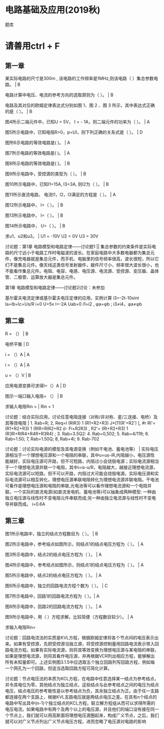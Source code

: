 # 电路基础及应用(2019秋)
题库
# 请善用ctrl + F

## 第一章

某实际电路的尺寸是300m , 该电路的工作频率是1MHz,则该电路（   ）集总参数电路。 |  B 

电路计算中电压、电流的参考方向的选取原则为（   ）。  | B 

电路及其对应的欧姆定律表达式分别如图 1、图 2 、图 3 所示，其中表达式正确的是（  ）。 | B 

图4所示二端元件中，已知U = 5V， I = - 1A，则二端元件的功率为（  ）。 | A 

图5所示电路中，已知电阻R>0，p=UI，则下列正确的关系式是（  ）。 | D

图所6示电路的等效电路是(        )。 | A 

图7所示电路的等效电路是(        )。 | A 

图8所示电路的等效电路是(        )。 | B

图9所示电路中，受控源的类型为（  ）。 | B

图10所示电路中，已知I1=15A, I3=3A, 则I2为（  ）。 | B 

图11所示直流电路， 电流I1，I2，I3满足的方程是（ ）。 | A 

图12所示电路中， I=（      ）。 | B 

图13所示电路中， I=（      ）。 | B

图14所示电路中， U=（      ）。 | B

求u1、u2和u3。 | U1 = -10V U2 = 0V U3 = 30V

讨论题：第1章 电路模型和电路定律——讨论题1  || 集总参数的约束条件是实际电路的尺寸远小于电路工作时电磁波的波长。在家庭电路中大多数电器都为集总元件，像充电器就是集总元件，而手机、电脑里的信号频率很高，波长很短，所以它们不是集总元件。像天线这类信号发射器件，器件尺寸小，频率很大波长很小，也不能看作集总元件。电阻、电容、电感、电压源、电流源、受控源、变压器、晶体管、二极管、运算放大器是集总元件。

第1章 电路模型和电路定律——讨论题2讨论：未参加

基尔霍夫电流定律或基尔霍夫电压定律的应用，实例计算 i3=-2t-10sint
Ia=Ib=Ic=Us/R
i=0
U=5v I=-2A 
Uab=0 
i1=i2 , φa=φb ; i3≠i4，φa≠φb

## 第二章

R = （） | B

电桥平衡 | D

i = （）A | A

i = （）A | A

u = （）V | B

应用电源变换可求得I=（）A | D

图示一端口输入电阻= （） | B

求输入电阻Rin =  |  Rin = 1

讨论题：结合实际应用，讨论任意电阻连接（对称/非对称、星/三连接、电桥）及其等效电阻 |   1. Rab=R; 2, Req=l (RIR3) 1 (R1+R2+R3) J*[11(R'+R2') ], #r RI'= (R1+R2+R3) 1 (RIR=RIR2+R2 ử- Fi+R2R3) , R2'= (RI+R2+R3) 1 (R3R+RIR4+R4R+R3R4) ; 3. Rab=3.5Q2: 4. Rab=0,502; 5. Rab=4/119; 6. Rab=1.50; 7, Rab=1.50Q; 8, Rab=4l; 9. Rab-702

讨论题：讨论实际电源的模型及其电源变换（例如干电池、蓄电池等） | 实际电压源相当于一个理想电压源和一个电阻的串联，其中u=us-iR,内阻越小，电压源性能越好，实际电压源可开路，但不可短路，内阻过小会烧毁电源；实际电流源相当于一个理想电流源并联一个电阻，其中i=is-u/R，电阻越大，越接近理想电流源，实际电流源可以短路，但不可以开路，内阻过大可能会烧毁电源。实际电压源和实际电流源可以相互转化，理想电压源串联电阻转化为理想电流源并联电阻。干电池可看作是理想电压源和电阻的串联,光电池等可以看作理想电流源和一个电阻并联。一个实际的直流电源(如直流发电机、蓄电池等)可以抽象成两种模型: 一种由独立电压源与线性时不变电阻元件串联而成;另一种由独立电流源与线性时不变电导并联而成。 i=0.6A


## 第三章

图1所示电路中，独立的结点方程数目为（   ）。 | B

图2所示电路中，参考结点如图所示，则结点1的结点电压方程为（   ）。 | A

图3所示电路中，结点2的结点电压方程为（   ）。 | A

图4所示电路中，参考结点如图所示，则结点1的结点电压方程为（   ）。 | A

图5所示电路中，结点2的结点电压方程为（   ）。 | A

图6所示电路中，独立的回路电流方程个数为（   ）。 | C

图7所示电路中，回路1的回路电流方程为（   ）。| A

图8所示电路中，回路2的回路电流方程为（   ）。 | A

图9所示电路中，用（   ）方程求解，比较简便（方程数目较少）。 | A

求输入电阻Rin= 

讨论题：回路电流法的实质是KVL方程，根据欧姆定律将各个节点间的电压表示出来。如果有受控源，先把受控源当独立源，将受控源控制量用回路电流表示带入回路电流方程。如果有实际电流源，则将其等效变换为理想电压源与某电阻的串联，如果是理想电流源，则将其看作电压源，并再根据VCR列出相应方程，能够解出所有未知量即可。上述实例图3.1.5中应选取五个独立回路列写回路方程，例如每一个网孔为一个回路，但适当选取回路方程可简化计算。 

讨论题：节点电压法的本质为KCL方程，在电路中任意选择某一结点为参考结点，并令其电位为零，其他结点为独立结点，这些结点与此参考结点之间的电压为结点电压，结点电压的参考极性是以参考结点为负，其余独立结点为正。由于任一支路都连接在两个支路上，根据KVL支路电压就是两结点电压之差。在具有n个结点的电路中写出其中(n-1)个独立结点的KCL方程，联立解方程组从而可以求得所需的电压电流。如果电路中有两个及两个以上的电压源，并且他们的端口没有接在同一个节点上，我们就可以用高斯面将理想电压源圈起来，构成广义节点，之后，我们就可以对广义节点列出广义节点电压方程，进而忽略了电压源对电路的影响 

